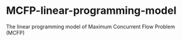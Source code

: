 # MCFP-linear-programming-model
The linear programming model of Maximum Concurrent Flow Problem (MCFP)
